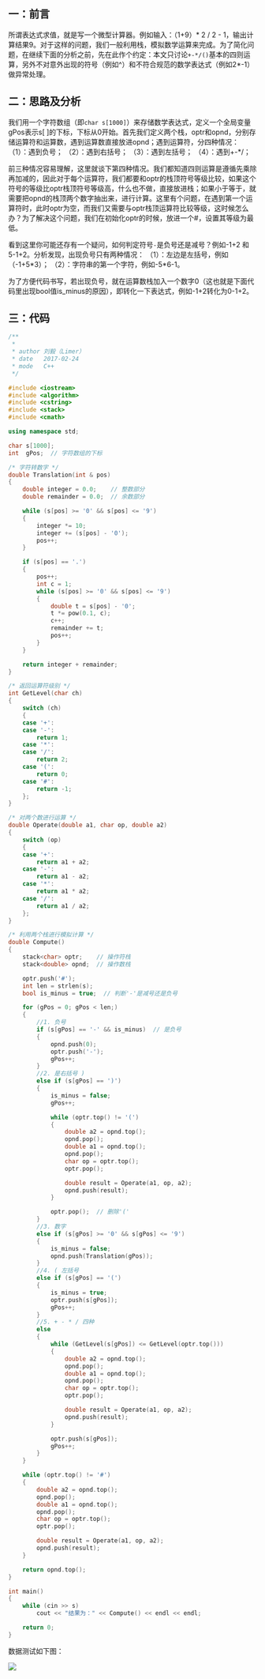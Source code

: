## 一：前言
所谓表达式求值，就是写一个微型计算器。例如输入：（1+9）\* 2 / 2 - 1，输出计算结果9。对于这样的问题，我们一般利用栈，模拟数学运算来完成。为了简化问题，在继续下面的分析之前，先在此作个约定：本文只讨论`+-*/()`基本的四则运算，另外不对意外出现的符号（例如^）和不符合规范的数学表达式（例如2*-1）做异常处理。


<!--more-->


## 二：思路及分析
我们用一个字符数组（即`char s[1000]`）来存储数学表达式，定义一个全局变量gPos表示s[ ]的下标，下标从0开始。首先我们定义两个栈，optr和opnd，分别存储运算符和运算数，遇到运算数直接放进opnd；遇到运算符，分四种情况：
（1）：遇到负号；
（2）：遇到右括号；
（3）：遇到左括号；
（4）：遇到+-\*/；

前三种情况容易理解，这里就谈下第四种情况。我们都知道四则运算是遵循先乘除再加减的，因此对于每个运算符，我们都要和optr的栈顶符号等级比较，如果这个符号的等级比optr栈顶符号等级高，什么也不做，直接放进栈；如果小于等于，就需要把opnd的栈顶两个数字抽出来，进行计算。这里有个问题，在遇到第一个运算符时，此时optr为空，而我们又需要与optr栈顶运算符比较等级，这时候怎么办？为了解决这个问题，我们在初始化optr的时候，放进一个#，设置其等级为最低。

看到这里你可能还存有一个疑问，如何判定符号`-`是负号还是减号？例如-1+2 和 5-1+2。分析发现，出现负号只有两种情况：
（1）：左边是左括号，例如（-1+5\*3）； 
（2）：字符串的第一个字符，例如-5\*6-1。

为了方便代码书写，若出现负号，就在运算数栈加入一个数字0（这也就是下面代码里出现bool值is_minus的原因），即转化一下表达式，例如-1+2转化为0-1+2。

## 三：代码
```c++
/**
 * 
 * author 刘毅（Limer）
 * date   2017-02-24
 * mode   C++ 
 */

#include <iostream>
#include <algorithm>
#include <cstring>
#include <stack>
#include <cmath>

using namespace std;

char s[1000];
int  gPos;  // 字符数组的下标

/* 字符转数字 */
double Translation(int & pos)
{
    double integer = 0.0;    // 整数部分
    double remainder = 0.0;  // 余数部分

    while (s[pos] >= '0' && s[pos] <= '9')
    {
        integer *= 10;
        integer += (s[pos] - '0');
        pos++;
    }

    if (s[pos] == '.')
    {
        pos++;
        int c = 1;
        while (s[pos] >= '0' && s[pos] <= '9')
        {
            double t = s[pos] - '0';
            t *= pow(0.1, c);
            c++;
            remainder += t;
            pos++;
        }
    }

    return integer + remainder;
}

/* 返回运算符级别 */
int GetLevel(char ch)
{
    switch (ch)
    {
    case '+':
    case '-':
        return 1;
    case '*':
    case '/':
        return 2;
    case '(':
        return 0;
    case '#':
        return -1;
    };
}

/* 对两个数进行运算 */
double Operate(double a1, char op, double a2)
{
    switch (op)
    {
    case '+':
        return a1 + a2;
    case '-':
        return a1 - a2;
    case '*':
        return a1 * a2;
    case '/':
        return a1 / a2;
    };
}

/* 利用两个栈进行模拟计算 */
double Compute()
{
    stack<char> optr;    // 操作符栈
    stack<double> opnd;  // 操作数栈

    optr.push('#');
    int len = strlen(s);
    bool is_minus = true;  // 判断'-'是减号还是负号

    for (gPos = 0; gPos < len;)
    {
        //1. 负号  
        if (s[gPos] == '-' && is_minus)  // 是负号
        {
            opnd.push(0);
            optr.push('-');
            gPos++;
        }
        //2. 是右括号 ) 
        else if (s[gPos] == ')')
        {
            is_minus = false;
            gPos++;

            while (optr.top() != '(')
            {
                double a2 = opnd.top();
                opnd.pop();
                double a1 = opnd.top();
                opnd.pop();
                char op = optr.top();
                optr.pop();

                double result = Operate(a1, op, a2);
                opnd.push(result);
            }

            optr.pop();  // 删除'('  
        }
        //3. 数字  
        else if (s[gPos] >= '0' && s[gPos] <= '9')
        {
            is_minus = false;
            opnd.push(Translation(gPos));
        }
        //4. ( 左括号  
        else if (s[gPos] == '(')
        {
            is_minus = true;
            optr.push(s[gPos]);
            gPos++;
        }
        //5. + - * / 四种  
        else
        {
            while (GetLevel(s[gPos]) <= GetLevel(optr.top()))
            {
                double a2 = opnd.top();
                opnd.pop();
                double a1 = opnd.top();
                opnd.pop();
                char op = optr.top();
                optr.pop();

                double result = Operate(a1, op, a2);
                opnd.push(result);
            }

            optr.push(s[gPos]);
            gPos++;
        }
    }

    while (optr.top() != '#')
    {
        double a2 = opnd.top();
        opnd.pop();
        double a1 = opnd.top();
        opnd.pop();
        char op = optr.top();
        optr.pop();

        double result = Operate(a1, op, a2);
        opnd.push(result);
    }

    return opnd.top();
}

int main()
{
    while (cin >> s)
        cout << "结果为：" << Compute() << endl << endl;

    return 0;
}
```
数据测试如下图：

![](https://61mon.com/images/illustrations/ExpressionEvaluation/1.png)
